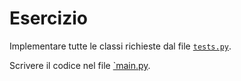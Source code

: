# Esercizio
Implementare tutte le classi richieste dal file [`tests.py`](tests.py).

Scrivere il codice nel file [`main.py](main.py).